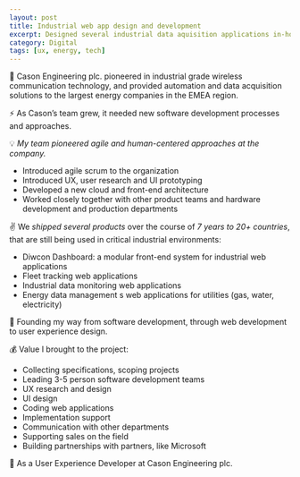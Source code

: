 ```yaml
---
layout: post
title: Industrial web app design and development
excerpt: Designed several industrial data aquisition applications in-house
category: Digital
tags: [ux, energy, tech]
---
```


🏢 Cason Engineering plc. pioneered in industrial grade wireless communication technology, and provided automation and data acquisition solutions to the largest energy companies in the EMEA region. 

⚡ As Cason’s team grew, it needed new software development processes and approaches. 

💡 *My team pioneered agile and human-centered approaches at the company.*

- Introduced agile scrum to the organization
- Introduced UX, user research and UI prototyping
- Developed a new cloud and front-end architecture
- Worked closely together with other product teams and hardware development and production departments 

✌️ We *shipped several products* over the course of *7 years to 20+ countries*, that are still being used in critical industrial environments:

- Diwcon Dashboard: a modular front-end system for industrial web applications
- Fleet tracking web applications
- Industrial data monitoring web applications
- Energy data management s web applications for utilities (gas, water, electricity) 

💙 Founding my way from software development, through web development to user experience design. 

💰 Value I brought to the project:

- Collecting specifications, scoping projects
- Leading 3-5 person software development teams
- UX research and design
- UI design
- Coding web applications
- Implementation support
- Communication with other departments
- Supporting sales on the field
- Building partnerships with partners, like Microsoft 

👥 As a User Experience Developer at Cason Engineering plc.  
